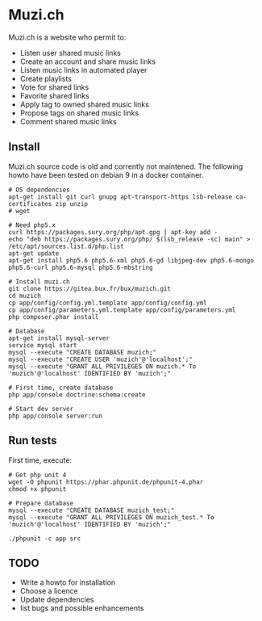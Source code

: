 # Muzi.ch

Muzi.ch is a website who permit to:

* Listen user shared music links
* Create an account and share music links
* Listen music links in automated player
* Create playlists
* Vote for shared links
* Favorite shared links
* Apply tag to owned shared music links
* Propose tags on shared music links
* Comment shared music links

## Install

Muzi.ch source code is old and corrently not maintened. The following howto
have been tested on debian 9 in a docker container.

```
# OS dependencies
apt-get install git curl gnupg apt-transport-https lsb-release ca-certificates zip unzip
# wget

# Need php5.x
curl https://packages.sury.org/php/apt.gpg | apt-key add -
echo "deb https://packages.sury.org/php/ $(lsb_release -sc) main" > /etc/apt/sources.list.d/php.list
apt-get update
apt-get install php5.6 php5.6-xml php5.6-gd libjpeg-dev php5.6-mongo php5.6-curl php5.6-mysql php5.6-mbstring

# Install muzi.ch
git clone https://gitea.bux.fr/bux/muzich.git
cd muzich
cp app/config/config.yml.template app/config/config.yml
cp app/config/parameters.yml.template app/config/parameters.yml
php composer.phar install

# Database
apt-get install mysql-server
service mysql start
mysql --execute "CREATE DATABASE muzich;"
mysql --execute "CREATE USER 'muzich'@'localhost';"
mysql --execute "GRANT ALL PRIVILEGES ON muzich.* To 'muzich'@'localhost' IDENTIFIED BY 'muzich';"

# First time, create database
php app/console doctrine:schema:create

# Start dev server
php app/console server:run
```

## Run tests

First time, execute:

```
# Get php unit 4
wget -O phpunit https://phar.phpunit.de/phpunit-4.phar
chmod +x phpunit

# Prepare database
mysql --execute "CREATE DATABASE muzich_test;"
mysql --execute "GRANT ALL PRIVILEGES ON muzich_test.* To 'muzich'@'localhost' IDENTIFIED BY 'muzich';"
```

```
./phpunit -c app src
```

## TODO

* Write a howto for installation
* Choose a licence
* Update dependencies
* list bugs and possible enhancements

